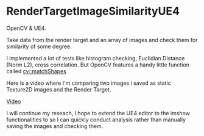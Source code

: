 # RenderTargetImageSimilarityUE4
OpenCV &amp; UE4. 

Take data from the render target and an array of images and check them for similarity of some degree.

I implemented a lot of tests like histogram checking, Euclidian Distance (Norm L2), cross correlation. But OpenCV features a handy little function called [cv::matchShapes](https://docs.opencv.org/4.x/d3/dc0/group__imgproc__shape.html#gaadc90cb16e2362c9bd6e7363e6e4c317)

Here is a video where I'm comparing two images i saved as static Texture2D images and the Render Target. 

[Video](https://www.youtube.com/watch?v=AOiE3Ms9T7E&feature=youtu.be)

I will continue my reseach, I hope to extend the UE4 editor to the imshow functionalities to so I can quickly conduct analysis rather than manually saving the images and checking them.



